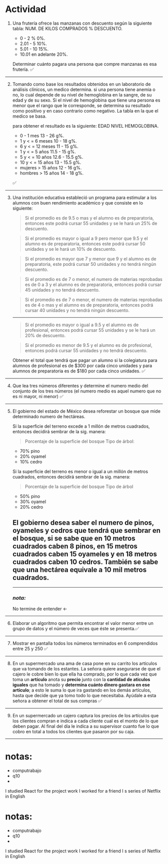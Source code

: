 # Actividad

1. Una frutería ofrece las manzanas con descuento según la siguiente tabla:
   NUM. DE KILOS COMPRADOS % DESCUENTO.

   - 0 - 2 % 0%.
   - 2.01 - 5 10%. 
   - 5.01 - 10 15%.
   - 10.01 en adelante 20%.

   Determinar cuánto pagara una persona que compre manzanas es esa frutería.
   ✅

---

2. Tomando como base los resultados obtenidos en un laboratorio de análisis clínicos, un medico determina.
   si una persona tiene anemia o no, lo cual depende de su nivel de hemoglobina en la sangre, de su edad y de su sexo. Si el nivel de hemoglobina que tiene una persona es menor que el rango que le corresponde, se determina su resultado como positivo y en caso contrario como negativo. La tabla en la que el medico se basa.

   para obtener el resultado es la siguiente:
   EDAD NIVEL HEMOGLOBINA.

   - 0 - 1 mes 13 - 26 g%.
   - 1 y < = 6 meses 10 - 18 g%.
   - 6 y < = 12 meses 11 - 15 g%.
   - 1 y < = 5 años 11.5 - 15 g%.
   - 5 y < = 10 años 12.6 - 15.5 g%.
   - 10 y < = 15 años 13 - 15.5 g%.
   - mujeres > 15 años 12 - 16 g%.
   - hombres > 15 años 14 - 18 g%.

   ✅

---

3. Una institución educativa estableció un programa para estimular a los alumnos con buen
   rendimiento académico y que consiste en lo siguiente:

   > Si el promedio es de 9.5 o mas y el alumno es de preparatoria, entonces este podrá cursar 55 unidades y se le hará un 25% de descuento.

   > Si el promedio es mayor o igual a 9 pero menor que 9.5 y el alumno es de preparatoria, entonces este podrá cursar 50 unidades y se le hará un 10% de descuento.

   > Si el promedio es mayor que 7 y menor que 9 y el alumno es de preparatoria, este podrá cursar 50 unidades y no tendrá ningún descuento.

   > Si el promedio es de 7 o menor, el numero de materias reprobadas es de 0 a 3 y el alumno es de preparatoria, entonces podrá cursar 45 unidades y no tendrá descuento.

   > Si el promedio es de 7 o menor, el numero de materias reprobadas es de 4 o mas y el alumno es de preparatoria, entonces podrá cursar 40 unidades y no tendrá ningún descuento.

   ***

   > Si el promedio es mayor o igual a 9.5 y el alumno es de profesional, entonces podrá cursar 55 unidades y se le hará un 20% de descuento.

   > Si el promedio es menor de 9.5 y el alumno es de profesional, entonces podrá cursar 55 unidades y no tendrá descuento.

   Obtener el total que tendrá que pagar un alumno si la colegiatura para alumnos de profesional es de $300 por cada cinco unidades y para alumnos de preparatoria es de $180 por cada cinco unidades.
   ✅

---

4. Que lea tres números diferentes y determine el numero medio del conjunto de los tres números (el numero medio es aquel numero que no es ni mayor, ni menor) ✅

---

5. El gobierno del estado de México desea reforestar un bosque que mide determinado numero de hectáreas.

   Si la superficie del terreno excede a 1 millón de metros cuadrados, entonces decidirá sembrar de la sig. manera:

   > Porcentaje de la superficie del bosque Tipo de árbol:

   - 70% pino
   - 20% oyamel
   - 10% cedro

   Si la superficie del terreno es menor o igual a un millón de metros cuadrados, entonces decidirá sembrar de la sig. manera:

   > Porcentaje de la superficie del bosque Tipo de árbol

   - 50% pino
   - 30% oyamel
   - 20% cedro

   ## **El gobierno desea saber el numero de pinos, oyameles y cedros que tendrá que sembrar en el bosque, si se sabe que en 10 metros cuadrados caben 8 pinos, en 15 metros cuadrados caben 15 oyameles y en 18 metros cuadrados caben 10 cedros. También se sabe que una hectárea equivale a 10 mil metros cuadrados.**

   ***

   ### **_nota:_**

   No termine de entender <-

---

6. Elaborar un algoritmo que permita encontrar el valor menor entre un grupo de datos y el número de veces que éste se presenta.✅

---

7. Mostrar en pantalla todos los números terminados en 6 comprendidos entre 25 y 250 ✅

---

8. En un supermercado una ama de casa pone en su carrito los artículos que va tomando de los estantes. La señora quiere asegurarse de que el cajero le cobre bien lo que ella ha comprado, por lo que cada vez que toma un **artículo** anota su **precio** junto con la **cantidad de aticulos iguales** que ha tomado y **determina cuánto dinero gastara en ese artículo**; a esto le suma lo que ira gastando en los demás artículos, hasta que decide que ya tomo todo lo que necesitaba. Ayúdale a esta señora a obtener el total de sus compras ✅

---

9. En un supermercado un cajero captura los precios de los artículos que los clientes compran e indica a cada cliente cual es el monto de lo que deben pagar. Al final del día le indica a su supervisor cuanto fue lo que cobro en total a todos los clientes que pasaron por su caja.

---

# notas:
- computrabajo
- q10
- 

I studied React for the project work
I worked for a friend
I s series of Netflix in English



# notas:
- computrabajo
- q10
- 

I studied React for the project work
I worked for a friend
I s series of Netflix in English